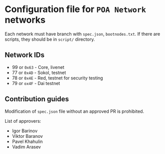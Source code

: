 # Configuration file for `POA Network` networks

Each network must have branch with `spec.json`, `bootnodes.txt`.
If there are scripts, they should be in `script/` directory.

## Network IDs

- 99 or `0x63` - Core, livenet
- 77 or `0x4D` - Sokol, testnet
- 78 or `0x4E` - Red, testnet for security testing
- 79 or `ox4F` - Dai testnet


## Contribution guides

Modification of `spec.json` file without an approved PR is prohibited.

List of approvers:

- Igor Barinov
- Viktor Baranov
- Pavel Khahulin
- Vadim Arasev
